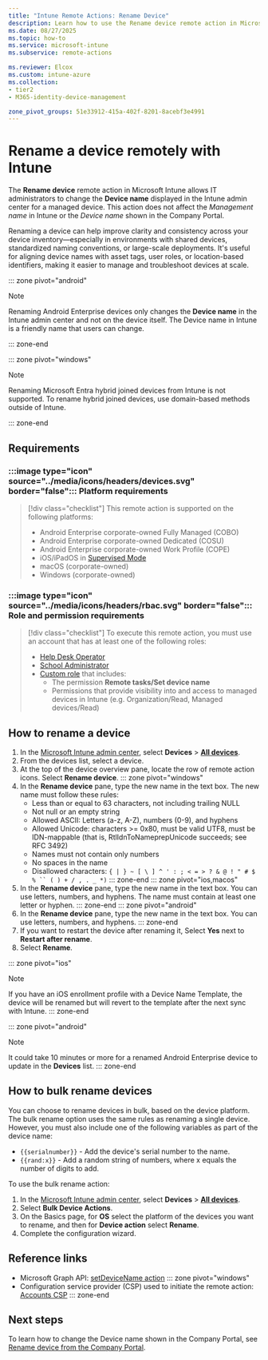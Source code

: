 ```yaml
---
title: "Intune Remote Actions: Rename Device"
description: Learn how to use the Rename device remote action in Microsoft Intune to update the device name shown in the admin center. Useful for standardizing naming conventions, managing shared devices, and improving inventory clarity.
ms.date: 08/27/2025
ms.topic: how-to
ms.service: microsoft-intune
ms.subservice: remote-actions

ms.reviewer: Elcox
ms.custom: intune-azure
ms.collection:
- tier2
- M365-identity-device-management

zone_pivot_groups: 51e33912-415a-402f-8201-8acebf3e4991
---
```


# Rename a device remotely with Intune

The **Rename device** remote action in Microsoft Intune allows IT administrators to change the **Device name** displayed in the Intune admin center for a managed device. This action does not affect the *Management name* in Intune or the *Device name* shown in the Company Portal.

Renaming a device can help improve clarity and consistency across your device inventory—especially in environments with shared devices, standardized naming conventions, or large-scale deployments. It's useful for aligning device names with asset tags, user roles, or location-based identifiers, making it easier to manage and troubleshoot devices at scale.

::: zone pivot="android"

> [!NOTE]
> Renaming Android Enterprise devices only changes the **Device name** in the Intune admin center and not on the device itself. The Device name in Intune is a friendly name that users can change.

::: zone-end

::: zone pivot="windows"

> [!NOTE]
> Renaming Microsoft Entra hybrid joined devices from Intune is not supported. To rename hybrid joined devices, use domain-based methods outside of Intune.

::: zone-end

## Requirements

### :::image type="icon" source="../media/icons/headers/devices.svg" border="false"::: Platform requirements

> [!div class="checklist"]
> This remote action is supported on the following platforms:
> - Android Enterprise corporate-owned Fully Managed (COBO)
> - Android Enterprise corporate-owned Dedicated (COSU)
> - Android Enterprise corporate-owned Work Profile (COPE)
> - iOS/iPadOS in [Supervised Mode][IOS-SUP]
> - macOS (corporate-owned)
> - Windows (corporate-owned)

### :::image type="icon" source="../media/icons/headers/rbac.svg" border="false"::: Role and permission requirements

> [!div class="checklist"]
> To execute this remote action, you must use an account that has at least one of the following roles:
>
> - [Help Desk Operator][INT-R1]
> - [School Administrator][INT-R2]
> - [Custom role][INT-RC] that includes:
>   - The permission **Remote tasks/Set device name**
>   - Permissions that provide visibility into and access to managed devices in Intune (e.g. Organization/Read, Managed devices/Read)

## How to rename a device

1. In the [Microsoft Intune admin center][INT-AC], select **Devices** > [**All devices**][INT-ALLD].
1. From the devices list, select a device.
1. At the top of the device overview pane, locate the row of remote action icons. Select **Rename device**.
::: zone pivot="windows"
4. In the **Rename device** pane, type the new name in the text box. The new name must follow these rules:
    - Less than or equal to 63 characters, not including trailing NULL
    - Not null or an empty string
    - Allowed ASCII: Letters (a-z, A-Z), numbers (0-9), and hyphens
    - Allowed Unicode: characters >= 0x80, must be valid UTF8, must be IDN-mappable (that is, RtlIdnToNameprepUnicode succeeds; see RFC 3492)
    - Names must not contain only numbers
    - No spaces in the name
    - Disallowed characters: `{ | } ~ [ \ ] ^ ' : ; < = > ? & @ ! " # $ % `` ( ) + / , . _ *)`
::: zone-end
::: zone pivot="ios,macos"
4. In the **Rename device** pane, type the new name in the text box. You can use letters, numbers, and hyphens. The name must contain at least one letter or hyphen.
::: zone-end
::: zone pivot="android"
4. In the **Rename device** pane, type the new name in the text box. You can use letters, numbers, and hyphens.
::: zone-end
5. If you want to restart the device after renaming it, Select **Yes** next to **Restart after rename**.
6. Select **Rename**.

::: zone pivot="ios"
> [!NOTE]
> If you have an iOS enrollment profile with a Device Name Template, the device will be renamed but will revert to the template after the next sync with Intune.
::: zone-end

::: zone pivot="android"
> [!NOTE]
> It could take 10 minutes or more for a renamed Android Enterprise device to update in the **Devices** list.
::: zone-end

## How to bulk rename devices

You can choose to rename devices in bulk, based on the device platform. The bulk rename option uses the same rules as renaming a single device. However, you must also include one of the following variables as part of the device name:

- `{{serialnumber}}` - Add the device's serial number to the name.
- `{{rand:x}}` - Add a random string of numbers, where x equals the number of digits to add.

To use the bulk rename action:

1. In the [Microsoft Intune admin center][INT-AC], select **Devices** > [**All devices**][INT-ALLD].
1. Select **Bulk Device Actions**.
1. On the Basics page, for **OS** select the platform of the devices you want to rename, and then for **Device action** select **Rename**.
1. Complete the configuration wizard.

## Reference links

- Microsoft Graph API: [setDeviceName action][GRAPH-1]
::: zone pivot="windows"
- Configuration service provider (CSP) used to initiate the remote action: [Accounts CSP][CSP-1]
::: zone-end

## Next steps

To learn how to change the Device name shown in the Company Portal, see [Rename device from the Company Portal](../user-help/rename-your-device-cpapp.md).

<!--links-->

<!-- graph -->

[GRAPH-1]: /graph/api/intune-devices-manageddevice-setdevicename

<!-- admin center -->

[INT-AC]: https://go.microsoft.com/fwlink/?linkid=2109431
[INT-ALLD]: https://go.microsoft.com/fwlink/?linkid=2333814

[IOS-SUP]: /intune/intune-service/remote-actions/device-supervised-mode

[INT-RC]: /intune/intune-service/fundamentals/create-custom-role
[INT-R1]: /intune/intune-service/fundamentals/role-based-access-control-reference#help-desk-operator
[INT-R2]: /intune/intune-service/fundamentals/role-based-access-control-reference#school-administrator

[CSP-1]: /windows/client-management/mdm/accounts-csp
